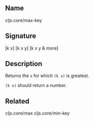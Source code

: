 ## Name
cljs.core/max-key

## Signature
[k x]
[k x y]
[k x y & more]

## Description

Returns the `x` for which `(k x)` is greatest.

`(k x)` should return a number.

## Related
cljs.core/max
cljs.core/min-key
